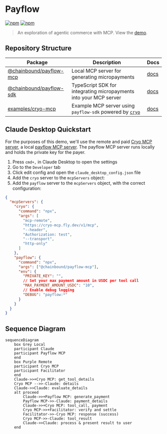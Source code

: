 # Payflow
[![npm](https://img.shields.io/npm/v/@chainbound/payflow-mcp)](https://www.npmjs.com/package/@chainbound/payflow-mcp)
[![npm](https://img.shields.io/npm/v/@chainbound/payflow-sdk)](https://www.npmjs.com/package/@chainbound/payflow-sdk)

> An exploration of agentic commerce with MCP. View the [demo](https://cryo-mcp.fly.dev/).

## Repository Structure

| Package | Description | Docs |
| ------- | ----------- | ------- |
| [@chainbound/payflow-mcp](./packages/payflow-mcp) | Local MCP server for generating micropayments | [docs](./packages/payflow-mcp/README.md) |
| [@chainbound/payflow-sdk](./packages/payflow-sdk) | TypeScript SDK for integrating micropayments into your MCP server | [docs](./packages/payflow-sdk/README.md) |
| [examples/cryo-mcp](./examples/cryo-mcp) | Example MCP server using `payflow-sdk` powered by [`cryo`](https://github.com/paradigmxyz/cryo) | [docs](./examples/cryo-mcp/README.md) |

## Claude Desktop Quickstart
For the purposes of this demo, we'll use the remote and paid [Cryo MCP server](./packages/cryo-mcp), a local [payflow MCP server](./packages/payflow-mcp). The payflow MCP server runs locally and holds the private key for the payer.

1. Press `cmd+,` in Claude Desktop to open the settings
2. Go to the `Developer` tab
3. Click edit config and open the `claude_desktop_config.json` file
4. Add the `cryo` server to the `mcpServers` object:
5. Add the `payflow` server to the `mcpServers` object, with the correct configuration:

```json
{
  "mcpServers": {
    "cryo": {
      "command": "npx",
      "args": [
        "mcp-remote",
        "https://cryo-mcp.fly.dev/v1/mcp",
        "--header",
        "Authorization: test",
        "--transport",
        "http-only"
      ]
    },
    "payflow": {
      "command": "npx",
      "args": ["@chainbound/payflow-mcp"],
      "env": {
        "PRIVATE_KEY": "",
        // Set your max payment amount in USDC per tool call
        "MAX_PAYMENT_AMOUNT_USDC": "10",
        // Enable debug logging
        "DEBUG": "payflow:*"
      }
    }
  }
}
```

## Sequence Diagram
```mermaid
sequenceDiagram
    box Grey Local
    participant Claude
    participant Payflow MCP
    end
    box Purple Remote
    participant Cryo MCP
    participant Facilitator
    end
    Claude->>+Cryo MCP: get_tool_details
    Cryo MCP -->>-Claude: details
    Claude->>Claude: evaluate_details
    alt proceed
        Claude->>+Payflow MCP: generate_payment
        Payflow MCP->>-Claude: payment_details
        Claude->>+Cryo MCP: tool_call, payment
        Cryo MCP->>+Facilitator: verify and settle
        Facilitator->>-Cryo MCP: response (success)
        Cryo MCP->>-Claude: tool_result
        Claude->>Claude: process & present result to user
    end
```